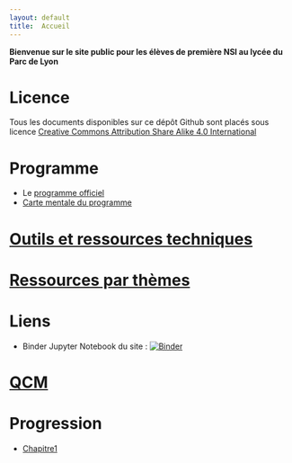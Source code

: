 ```yaml
---
layout: default
title:  Accueil
---
```


__Bienvenue sur le site public pour les élèves de première NSI au lycée du Parc de Lyon__

# Licence

Tous les documents disponibles sur ce dépôt Github sont placés sous licence [Creative Commons Attribution Share Alike 4.0 International](https://github.com/frederic-junier/ISN/blob/master/LICENSE)


# Programme 

* Le  [programme officiel](Programme/PPL18_Numerique-sciences-informatiques_SPE_1eGen_1025707.pdf)
* [Carte mentale du programme](Programme/PremièreNSI.jpg)

# [Outils et ressources techniques](outils/outils.md)

# [Ressources par thèmes](ressources/ressources.md)

# Liens 

* Binder Jupyter Notebook du site : [![Binder](https://mybinder.org/badge_logo.svg)](https://mybinder.org/v2/gh/parc-nsi/premiere-nsi/master)


# [QCM](qcm/qcm.md)


# Progression


* [Chapitre1](chapitre1/chapitre1.md)





